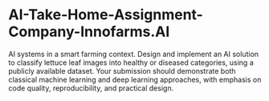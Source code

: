 # AI-Take-Home-Assignment-Company-Innofarms.AI
AI systems in a smart farming context. Design and implement an AI solution to classify lettuce leaf images into healthy or diseased categories, using a publicly available dataset. Your submission should demonstrate both classical machine learning and deep learning approaches, with emphasis on code quality, reproducibility, and practical design.
